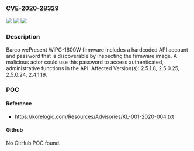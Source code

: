 ### [CVE-2020-28329](https://cve.mitre.org/cgi-bin/cvename.cgi?name=CVE-2020-28329)
![](https://img.shields.io/static/v1?label=Product&message=n%2Fa&color=blue)
![](https://img.shields.io/static/v1?label=Version&message=n%2Fa&color=blue)
![](https://img.shields.io/static/v1?label=Vulnerability&message=n%2Fa&color=brighgreen)

### Description

Barco wePresent WiPG-1600W firmware includes a hardcoded API account and password that is discoverable by inspecting the firmware image. A malicious actor could use this password to access authenticated, administrative functions in the API. Affected Version(s): 2.5.1.8, 2.5.0.25, 2.5.0.24, 2.4.1.19.

### POC

#### Reference
- https://korelogic.com/Resources/Advisories/KL-001-2020-004.txt

#### Github
No GitHub POC found.

